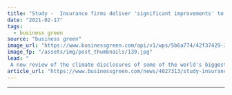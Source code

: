 ```yaml
---
title: "Study -  Insurance firms deliver 'significant improvements' to climate-related disclosures through 2020"
date: "2021-02-17"
tags: 
  - business green
source: "business green"
image_url: "https://www.businessgreen.com/api/v1/wps/5b6a774/42f37429-3a9f-47a4-b87f-a2192e595ef7/3/storm-clouds-54-185x114.jpg"
image_fp: "/assets/img/post_thumbnails/139.jpg"
lead: "
 A new review of the climate disclosures of some of the world's biggest insurance firms has identified 'significant improvements' in the incorporation of climate change considerations into investment and underwriting strategies ..."
article_url: "https://www.businessgreen.com/news/4027313/study-insurance-firms-deliver-significant-improvements-climate-related-disclosures-2020"
---
```


---

